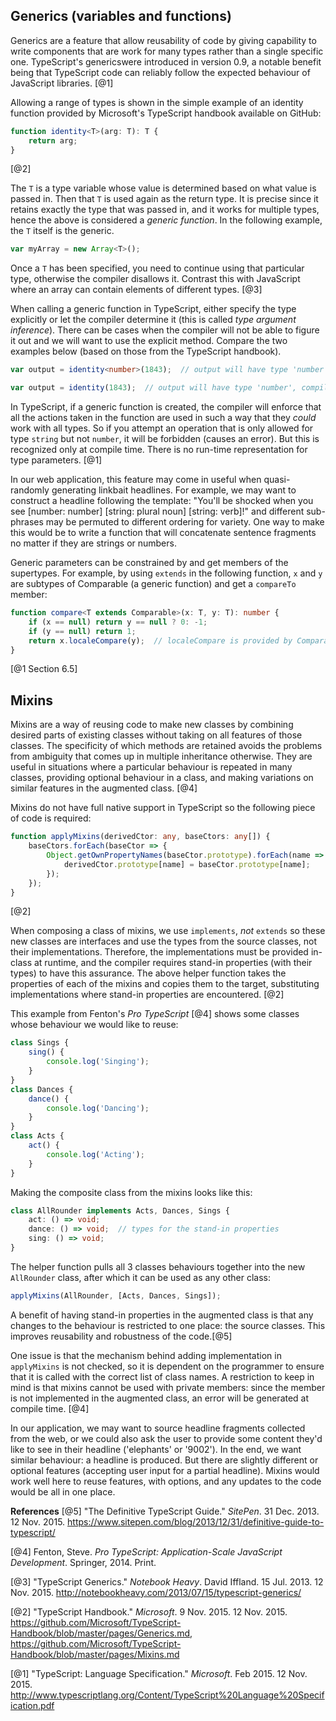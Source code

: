 ## Generics (variables and functions)

Generics are a feature that allow reusability of code by giving capability to write components that are work for many types rather than a single specific one. TypeScript's genericswere introduced in version 0.9, a notable benefit being that TypeScript code can reliably follow the expected behaviour of JavaScript libraries. [@1]

Allowing a range of types is shown in the simple example of an identity function provided by Microsoft's TypeScript handbook available on GitHub:

```ts
function identity<T>(arg: T): T {
    return arg;
}
```
[@2]

The `T` is a type variable whose value is determined based on what value is passed in. Then that `T` is used again as the return type. It is precise since it retains exactly the type that was passed in, and it works for multiple types, hence the above is considered a *generic function*. In the following example, the `T` itself is the generic.

```ts
var myArray = new Array<T>();
```
Once a `T` has been specified, you need to continue using that particular type, otherwise the compiler disallows it. Contrast this with JavaScript where an array can contain elements of different types. [@3]

When calling a generic function in TypeScript, either specify the type explicitly or let the compiler determine it (this is called *type argument inference*). There can be cases when the compiler will not be able to figure it out and we will want to use the explicit method. Compare the two examples below (based on those from the TypeScript handbook).

```ts
var output = identity<number>(1843);  // output will have type 'number', explicitly passed to the function
```

```ts
var output = identity(1843);  // output will have type 'number', compiler inspects `1843` and sets the type automatically
```

In TypeScript, if a generic function is created, the compiler will enforce that all the actions taken in the function are used in such a way that they *could* work with all types. So if you attempt an operation that is only allowed for type `string` but not `number`, it will be forbidden (causes an error). But this is recognized only at compile time. There is no run-time representation for type parameters. [@1]

In our web application, this feature may come in useful when quasi-randomly generating linkbait headlines. For example, we may want to construct a headline following the template: "You'll be shocked when you see [number: number] [string: plural noun] [string: verb]!" and different sub-phrases may be permuted to different ordering for variety. One way to make this would be to write a function that will concatenate sentence fragments no matter if they are strings or numbers.

Generic parameters can be constrained by and get members of the supertypes. For example, by using `extends` in the following function, `x` and `y` are subtypes of Comparable (a generic function) and get a `compareTo` member:
```ts
function compare<T extends Comparable>(x: T, y: T): number {
    if (x == null) return y == null ? 0: -1;
    if (y == null) return 1;
    return x.localeCompare(y);  // localeCompare is provided by Comparable
}
```
[@1 Section 6.5]


## Mixins

Mixins are a way of reusing code to make new classes by combining desired parts of existing classes without taking on all features of those classes. The specificity of which methods are retained avoids the problems from ambiguity that comes up in multiple inheritance otherwise. They are useful in situations where a particular behaviour is repeated in many classes, providing optional behaviour in a class, and making variations on similar features in the augmented class. [@4]

Mixins do not have full native support in TypeScript so the following piece of code is required:
```ts
function applyMixins(derivedCtor: any, baseCtors: any[]) {
    baseCtors.forEach(baseCtor => {
        Object.getOwnPropertyNames(baseCtor.prototype).forEach(name => {
            derivedCtor.prototype[name] = baseCtor.prototype[name];
        });
    });
}
```
[@2]

When composing a class of mixins, we use `implements`, *not* `extends` so these new classes are interfaces and use the types from the source classes, not their implementations. Therefore, the implementations must be provided in-class at runtime, and the compiler requires stand-in properties (with their types) to have this assurance. The above helper function takes the properties of each of the mixins and copies them to the target, substituting implementations where stand-in properties are encountered. [@2]

This example from Fenton's _Pro TypeScript_ [@4] shows some classes whose behaviour we would like to reuse:
```ts
class Sings {
    sing() {
        console.log('Singing');
    }
}
class Dances {
    dance() {
        console.log('Dancing');
    }
}
class Acts {
    act() {
        console.log('Acting');
    }
}
```
Making the composite class from the mixins looks like this:
```ts
class AllRounder implements Acts, Dances, Sings {
    act: () => void;
    dance: () => void;  // types for the stand-in properties
    sing: () => void;
}
```
The helper function pulls all 3 classes behaviours together into the new `AllRounder` class, after which it can be used as any other class:
```ts
applyMixins(AllRounder, [Acts, Dances, Sings]);
```
A benefit of having stand-in properties in the augmented class is that any changes to the behaviour is restricted to one place: the source classes. This improves reusability and robustness of the code.[@5]

One issue is that the mechanism behind adding implementation in `applyMixins` is not checked, so it is dependent on the programmer to ensure that it is called with the correct list of class names. A restriction to keep in mind is that mixins cannot be used with private members: since the member is not implemented in the augmented class, an error will be generated at compile time. [@4]

In our application, we may want to source headline fragments collected from the web, or we could also ask the user to provide some content they'd like to see in their headline ('elephants' or '9002'). In the end, we want similar behaviour: a headline is produced. But there are slightly different or optional features (accepting user input for a partial headline). Mixins would work well here to reuse features, with options, and any updates to the code would be all in one place.


**References**
[@5]
"The Definitive TypeScript Guide." _SitePen_. 31 Dec. 2013. 12 Nov. 2015. <https://www.sitepen.com/blog/2013/12/31/definitive-guide-to-typescript/>

[@4]
Fenton, Steve. _Pro TypeScript: Application-Scale JavaScript Development_. Springer, 2014. Print.

[@3]
"TypeScript Generics." _Notebook Heavy_. David Iffland. 15 Jul. 2013. 12 Nov. 2015. <http://notebookheavy.com/2013/07/15/typescript-generics/>

[@2]
"TypeScript Handbook." _Microsoft_. 9 Nov. 2015. 12 Nov. 2015. <https://github.com/Microsoft/TypeScript-Handbook/blob/master/pages/Generics.md>, <https://github.com/Microsoft/TypeScript-Handbook/blob/master/pages/Mixins.md>

[@1]
"TypeScript: Language Specification." _Microsoft_. Feb 2015. 12 Nov. 2015. <http://www.typescriptlang.org/Content/TypeScript%20Language%20Specification.pdf>
